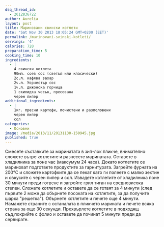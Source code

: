 ```yaml
---
dsq_thread_id:
  - 2012836722
author: Aurelia
layout: post
title: Мариновани свински котлети
date: 'Sat Nov 30 2013 18:05:24 GMT+0200 (EET)'
permalink: /marinovani-svinski-kotleti/
servings: '4'
calories: 720
preparation_time: 5
cooking_time: 10
ingredients:
  - |
    4 свински котлета
    90мл. соев сос (светъл или класически)
    2с.л. кафява захар
    2ч.л. Уорчестър сос
    1ч.л. дижонска горчица
    1 скилидка чесън, пресована
    черен пипер
additional_ingredients:
  - |
    1кг. пресни картофи, почистени и разполовени
    черен пипер 
    сол
categories:
  - Основни
image: /media/2013/11/20131130-150945.jpg
published: true
---
```

Смесете съставките за маринатата в зип-лок пликче, внимателно сложете вътре котлетите и разнесете маринатата. Оставете в хладилника за поне час (максумум 24 часа). 
Докато котлетите се мариноват подгответе продуктите за гарнитурата. Загрейте фурната на 200°С и сложете картофките да се пекат като ги полеете с малко зехтин и овкусите с черен пипер и сол. 
Извадете котлетите от хладилника поне 30 минути преди готвене и загрейте грил тиган на средновисока степен. Сложете котлетите и оставете да се готвят за 4 минути (след първите 2 може да обърнете посоката на котлетите, за да получите шарка "решетка"). Обърнете котлетите и печете още 4 минути. Намажете страните с останалата в пликчето марината и печете всяка страна за още 30 секунди. 
Прехвърлете котлетите в подходящ съд,покрийте с фолио и оставете да починат 5 минути преди да сервирате.

  
  
